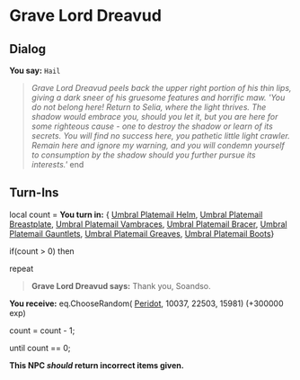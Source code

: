 # Grave Lord Dreavud

## Dialog

**You say:** `Hail`



>*Grave Lord Dreavud peels back the upper right portion of his thin lips, giving a dark sneer of his gruesome features and horrific maw. 'You do not belong here! Return to Selia, where the light thrives. The shadow would embrace you, should you let it, but you are here for some righteous cause - one to destroy the shadow or learn of its secrets. You will find no success here, you pathetic little light crawler. Remain here and ignore my warning, and you will condemn yourself to consumption by the shadow should you further pursue its interests.'*
end

## Turn-Ins



local count =  **You turn in:**  { [Umbral Platemail Helm](/item/4841),  [Umbral Platemail Breastplate](/item/4842),  [Umbral Platemail Vambraces](/item/4843),  [Umbral Platemail Bracer](/item/4844),  [Umbral Platemail Gauntlets](/item/4845),  [Umbral Platemail Greaves](/item/4846),  [Umbral Platemail Boots](/item/4847)}

if(count > 0) then


repeat



>**Grave Lord Dreavud says:** Thank you, Soandso.



 **You receive:** eq.ChooseRandom( [Peridot](/item/10028), 10037, 22503, 15981) (+300000 exp)



count = count - 1;


until count == 0;

**This NPC *should* return incorrect items given.**





